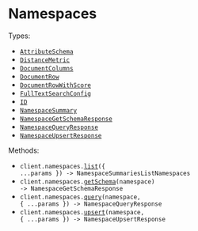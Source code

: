 # Namespaces

Types:

- <code><a href="./src/resources/namespaces.ts">AttributeSchema</a></code>
- <code><a href="./src/resources/namespaces.ts">DistanceMetric</a></code>
- <code><a href="./src/resources/namespaces.ts">DocumentColumns</a></code>
- <code><a href="./src/resources/namespaces.ts">DocumentRow</a></code>
- <code><a href="./src/resources/namespaces.ts">DocumentRowWithScore</a></code>
- <code><a href="./src/resources/namespaces.ts">FullTextSearchConfig</a></code>
- <code><a href="./src/resources/namespaces.ts">ID</a></code>
- <code><a href="./src/resources/namespaces.ts">NamespaceSummary</a></code>
- <code><a href="./src/resources/namespaces.ts">NamespaceGetSchemaResponse</a></code>
- <code><a href="./src/resources/namespaces.ts">NamespaceQueryResponse</a></code>
- <code><a href="./src/resources/namespaces.ts">NamespaceUpsertResponse</a></code>

Methods:

- <code title="get /v1/namespaces">client.namespaces.<a href="./src/resources/namespaces.ts">list</a>({ ...params }) -> NamespaceSummariesListNamespaces</code>
- <code title="get /v1/namespaces/{namespace}/schema">client.namespaces.<a href="./src/resources/namespaces.ts">getSchema</a>(namespace) -> NamespaceGetSchemaResponse</code>
- <code title="post /v1/namespaces/{namespace}/query">client.namespaces.<a href="./src/resources/namespaces.ts">query</a>(namespace, { ...params }) -> NamespaceQueryResponse</code>
- <code title="post /v1/namespaces/{namespace}">client.namespaces.<a href="./src/resources/namespaces.ts">upsert</a>(namespace, { ...params }) -> NamespaceUpsertResponse</code>
